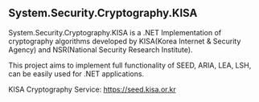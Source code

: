 ## System.Security.Cryptography.KISA
System.Security.Cryptography.KISA is a .NET Implementation of cryptography algorithms developed by KISA(Korea Internet & Security Agency) and NSR(National Security Research Institute).

This project aims to implement full functionality of SEED, ARIA, LEA, LSH, can be easily used for .NET applications.

KISA Cryptography Service: https://seed.kisa.or.kr
